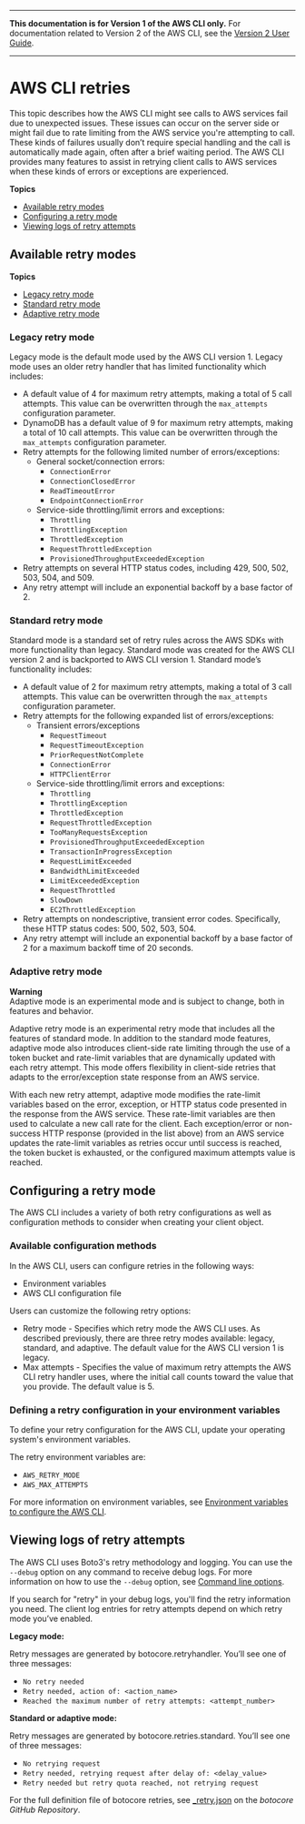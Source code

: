 --------

**This documentation is for Version 1 of the AWS CLI only\.** For documentation related to Version 2 of the AWS CLI, see the [Version 2 User Guide](https://docs.aws.amazon.com/cli/latest/userguide/)\.

--------

# AWS CLI retries<a name="cli-configure-retries"></a>

This topic describes how the AWS CLI might see calls to AWS services fail due to unexpected issues\. These issues can occur on the server side or might fail due to rate limiting from the AWS service you're attempting to call\. These kinds of failures usually don’t require special handling and the call is automatically made again, often after a brief waiting period\. The AWS CLI provides many features to assist in retrying client calls to AWS services when these kinds of errors or exceptions are experienced\.

**Topics**
+ [Available retry modes](#cli-usage-retries-modes)
+ [Configuring a retry mode](#cli-usage-retries-configure)
+ [Viewing logs of retry attempts](#cli-usage-retries-validate)

## Available retry modes<a name="cli-usage-retries-modes"></a>

**Topics**
+ [Legacy retry mode](#cli-usage-retries-legacy)
+ [Standard retry mode](#cli-usage-retries-modes-standard.title)
+ [Adaptive retry mode](#cli-usage-retries-modes-adaptive)

### Legacy retry mode<a name="cli-usage-retries-legacy"></a>

Legacy mode is the default mode used by the AWS CLI version 1\. Legacy mode uses an older retry handler that has limited functionality which includes:
+ A default value of 4 for maximum retry attempts, making a total of 5 call attempts\. This value can be overwritten through the `max_attempts` configuration parameter\. 
+ DynamoDB has a default value of 9 for maximum retry attempts, making a total of 10 call attempts\. This value can be overwritten through the `max_attempts` configuration parameter\. 
+ Retry attempts for the following limited number of errors/exceptions:
  + General socket/connection errors:
    + `ConnectionError`
    + `ConnectionClosedError`
    + `ReadTimeoutError`
    + `EndpointConnectionError`
  + Service\-side throttling/limit errors and exceptions:
    + `Throttling`
    + `ThrottlingException`
    + `ThrottledException`
    + `RequestThrottledException`
    + `ProvisionedThroughputExceededException`
+ Retry attempts on several HTTP status codes, including 429, 500, 502, 503, 504, and 509\.
+ Any retry attempt will include an exponential backoff by a base factor of 2\. 

### Standard retry mode<a name="cli-usage-retries-modes-standard.title"></a>

Standard mode is a standard set of retry rules across the AWS SDKs with more functionality than legacy\. Standard mode was created for the AWS CLI version 2 and is backported to AWS CLI version 1\. Standard mode’s functionality includes:
+ A default value of 2 for maximum retry attempts, making a total of 3 call attempts\. This value can be overwritten through the `max_attempts` configuration parameter\. 
+ Retry attempts for the following expanded list of errors/exceptions: 
  + Transient errors/exceptions
    + `RequestTimeout` 
    + `RequestTimeoutException` 
    + `PriorRequestNotComplete` 
    + `ConnectionError`
    + `HTTPClientError` 
  + Service\-side throttling/limit errors and exceptions:
    + `Throttling`
    + `ThrottlingException`
    + `ThrottledException`
    + `RequestThrottledException`
    + `TooManyRequestsException`
    + `ProvisionedThroughputExceededException`
    + `TransactionInProgressException` 
    + `RequestLimitExceeded` 
    + `BandwidthLimitExceeded`
    + `LimitExceededException`
    + `RequestThrottled`
    + `SlowDown`
    + `EC2ThrottledException` 
+ Retry attempts on nondescriptive, transient error codes\. Specifically, these HTTP status codes: 500, 502, 503, 504\. 
+ Any retry attempt will include an exponential backoff by a base factor of 2 for a maximum backoff time of 20 seconds\. 

### Adaptive retry mode<a name="cli-usage-retries-modes-adaptive"></a>

**Warning**  
Adaptive mode is an experimental mode and is subject to change, both in features and behavior\.

Adaptive retry mode is an experimental retry mode that includes all the features of standard mode\. In addition to the standard mode features, adaptive mode also introduces client\-side rate limiting through the use of a token bucket and rate\-limit variables that are dynamically updated with each retry attempt\. This mode offers flexibility in client\-side retries that adapts to the error/exception state response from an AWS service\.

With each new retry attempt, adaptive mode modifies the rate\-limit variables based on the error, exception, or HTTP status code presented in the response from the AWS service\. These rate\-limit variables are then used to calculate a new call rate for the client\. Each exception/error or non\-success HTTP response \(provided in the list above\) from an AWS service updates the rate\-limit variables as retries occur until success is reached, the token bucket is exhausted, or the configured maximum attempts value is reached\.

## Configuring a retry mode<a name="cli-usage-retries-configure"></a>

The AWS CLI includes a variety of both retry configurations as well as configuration methods to consider when creating your client object\.

### Available configuration methods<a name="cli-usage-retries-configure-options"></a>

In the AWS CLI, users can configure retries in the following ways:
+ Environment variables
+ AWS CLI configuration file

Users can customize the following retry options:
+ Retry mode \- Specifies which retry mode the AWS CLI uses\. As described previously, there are three retry modes available: legacy, standard, and adaptive\. The default value for the AWS CLI version 1 is legacy\.
+ Max attempts \- Specifies the value of maximum retry attempts the AWS CLI retry handler uses, where the initial call counts toward the value that you provide\. The default value is 5\.

### Defining a retry configuration in your environment variables<a name="cli-usage-retries-configure-envvar"></a>

To define your retry configuration for the AWS CLI, update your operating system's environment variables\.

The retry environment variables are:
+ `AWS_RETRY_MODE`
+ `AWS_MAX_ATTEMPTS`

For more information on environment variables, see [Environment variables to configure the AWS CLI](cli-configure-envvars.md)\.

## Viewing logs of retry attempts<a name="cli-usage-retries-validate"></a>

The AWS CLI uses Boto3's retry methodology and logging\. You can use the `--debug` option on any command to receive debug logs\. For more information on how to use the `--debug` option, see [Command line options](cli-configure-options.md)\.

If you search for "retry" in your debug logs, you'll find the retry information you need\. The client log entries for retry attempts depend on which retry mode you’ve enabled\.

**Legacy mode:**

 Retry messages are generated by botocore\.retryhandler\. You’ll see one of three messages:
+ `No retry needed`
+ `Retry needed, action of: <action_name>`
+ `Reached the maximum number of retry attempts: <attempt_number>`

**Standard or adaptive mode:**

 Retry messages are generated by botocore\.retries\.standard\. You’ll see one of three messages:
+ `No retrying request` 
+ `Retry needed, retrying request after delay of: <delay_value>`
+ `Retry needed but retry quota reached, not retrying request`

For the full definition file of botocore retries, see [\_retry\.json](https://github.com/boto/botocore/blob/develop/botocore/data/_retry.json) on the *botocore GitHub Repository*\.
